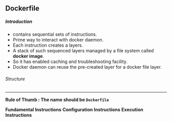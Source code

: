 ## Dockerfile

##### Introduction

- contains sequential sets of instructions.
- Prime way to interact with docker daemon.
- Each instruction creates a layers.
- A stack of such sequenced layers managed by a file system called **docker image**.
- So it has enabled caching and troubleshooting facility.
- Docker daemon can reuse the pre-created layer for a docker file layer.


###### Structure
---

**Rule of Thumb : The name should be `Dockerfile`** 

**Fundamental Instructions**
**Configuration Instructions**
**Execution Instructions**